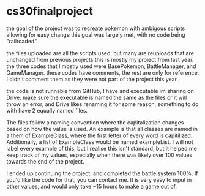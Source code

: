 # cs30finalproject

the goal of the project was to recreate pokemon with ambigous scripts allowing for easy change
this goal was largely met, with no code being "railroaded"

the files uploaded are all the scripts used, but many are reuploads that are unchanged from previous projects
this is mostly my project from last year.
the three codes that I mostly used were BasePokemon, BattleManager, and GameManager. 
these codes have comments, the rest are only for reference. I didn't comment them as they were not part of the project this year.

the code is not runnable from GitHub, I have and executable im sharing on Drive. 
make sure the executable is named the same as the files or it will throw an error, and Drive likes renaming it for some reason,
something to do with have 2 equally named files.

The files follow a naming convention where the capitalization changes based on how the value is used. An example is that all classes are
named in a them of ExampleClass, where the first letter of every word is capitilized. Additionally, a list of ExampleClass would be named
exampleList. I will not label every example of this, but I realise this isn't standard, but it helped me keep track of my values, 
especially when there was likely over 100 values towards the end of the project.

I ended up continuing the project, and completed the battle system 100%. If you'd like the code for that, you can contact me.
It is very easy to input in other values, and would only take ~15 hours to make a game out of.
